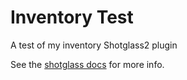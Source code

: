 # Inventory Test

A test of my inventory Shotglass2 plugin

See the [shotglass docs](/docs/shotglass2/README.md) for more info.

